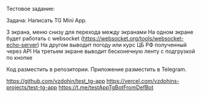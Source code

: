 Тестовое задание:

Задача: Написать TG Mini App.

3 экрана, меню снизу для перехода между экранами
На одном экране будет работать с websocket (https://websocket.org/tools/websocket-echo-server)
На другом выводит погоду или курс ЦБ РФ полученный через API
На третьем экране выводит бесконечную ленту с подгрузкой по кнопке

Код разместить в репозитории. Приложение разместить в Telegram.

https://github.com/vzdohin/test_tg-app
https://vercel.com/vzdohins-projects/test-tg-app
https://t.me/testAppTgBotFromDefBot
